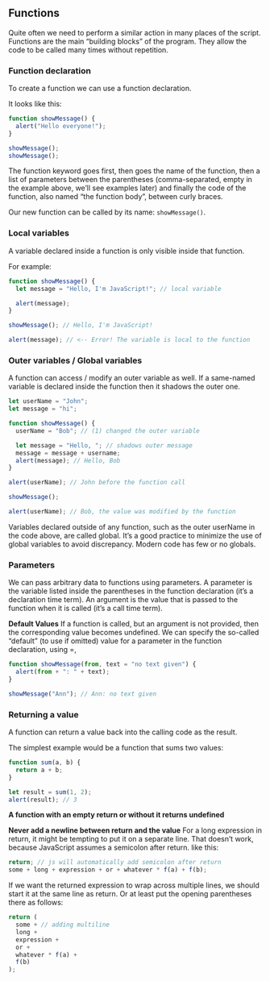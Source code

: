 ## Functions

Quite often we need to perform a similar action in many places of the script. Functions are the main “building blocks” of the program. They allow the code to be called many times without repetition.

### Function declaration

To create a function we can use a function declaration.

It looks like this:

```js
function showMessage() {
  alert("Hello everyone!");
}

showMessage();
showMessage();
```

The function keyword goes first, then goes the name of the function, then a list of parameters between the parentheses (comma-separated, empty in the example above, we’ll see examples later) and finally the code of the function, also named “the function body”, between curly braces.

Our new function can be called by its name: `showMessage()`.

### Local variables

A variable declared inside a function is only visible inside that function.

For example:

```js
function showMessage() {
  let message = "Hello, I'm JavaScript!"; // local variable

  alert(message);
}

showMessage(); // Hello, I'm JavaScript!

alert(message); // <-- Error! The variable is local to the function
```

### Outer variables / Global variables

A function can access / modify an outer variable as well. If a same-named variable is declared inside the function then it shadows the outer one.

```js
let userName = "John";
let message = "hi";

function showMessage() {
  userName = "Bob"; // (1) changed the outer variable

  let message = "Hello, "; // shadows outer message
  message = message + username;
  alert(message); // Hello, Bob
}

alert(userName); // John before the function call

showMessage();

alert(userName); // Bob, the value was modified by the function
```

Variables declared outside of any function, such as the outer userName in the code above, are called global. It’s a good practice to minimize the use of global variables to avoid discrepancy. Modern code has few or no globals.

### Parameters

We can pass arbitrary data to functions using parameters.
A parameter is the variable listed inside the parentheses in the function declaration (it’s a declaration time term).
An argument is the value that is passed to the function when it is called (it’s a call time term).

**Default Values**
If a function is called, but an argument is not provided, then the corresponding value becomes undefined. We can specify the so-called “default” (to use if omitted) value for a parameter in the function declaration, using =,

```js
function showMessage(from, text = "no text given") {
  alert(from + ": " + text);
}

showMessage("Ann"); // Ann: no text given
```

### Returning a value

A function can return a value back into the calling code as the result.

The simplest example would be a function that sums two values:

```js
function sum(a, b) {
  return a + b;
}

let result = sum(1, 2);
alert(result); // 3
```

**A function with an empty return or without it returns undefined**

**Never add a newline between return and the value**
For a long expression in return, it might be tempting to put it on a separate line.
That doesn’t work, because JavaScript assumes a semicolon after return. like this:

```js
return; // js will automatically add semicolon after return
some + long + expression + or + whatever * f(a) + f(b);
```

If we want the returned expression to wrap across multiple lines, we should start it at the same line as return. Or at least put the opening parentheses there as follows:

```js
return (
  some + // adding multiline
  long +
  expression +
  or +
  whatever * f(a) +
  f(b)
);
```
